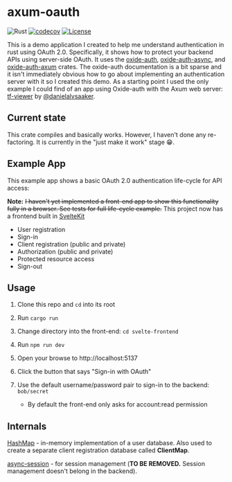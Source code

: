 # axum-oauth
![Rust](https://github.com/mtelahun/axum-oauth/actions/workflows/rust.yml/badge.svg)
[![codecov](https://codecov.io/gh/mtelahun/axum-oauth/branch/main/graph/badge.svg?token=A1P9I5E2LU)](https://codecov.io/gh/trevi-software/rhodos)
[![License](https://img.shields.io/badge/License-BSD_2--Clause-orange.svg)](https://opensource.org/licenses/BSD-2-Clause)


This is a demo application I created to help me understand authentication in rust using OAuth 2.0. Specifically, it shows how to protect your backend APIs using server-side OAuth. It uses the [oxide-auth](https://github.com/HeroicKatora/oxide-auth),
[oxide-auth-async](https://github.com/HeroicKatora/oxide-auth/tree/master/oxide-auth-async), and 
[oxide-auth-axum](https://github.com/HeroicKatora/oxide-auth/tree/master/oxide-auth-axum) crates.
The oxide-auth documentation is a bit sparse and it isn't immediately obvious how to go
about implementing an authentication server with it so I created this demo. As a starting point I used the only example
I could find of an app using Oxide-auth with
the Axum web server: [tf-viewer](https://github.com/danielalvsaaker/tf-viewer/) by 
[@danielalvsaaker](https://github.com/danielalvsaaker).

## Current state
This crate compiles and basically works. However, I haven't done any re-factoring. It is currently in
the "just make it work" stage :grin:.

## Example App
This example app shows a basic OAuth 2.0 authentication life-cycle for API access:

**Note:** ~~I haven't yet implemented a front-end app to show this functionality fully in a browser. See tests for 
full life-cycle example.~~ This project now has a frontend built in [SvelteKit](https://kit.svelte.dev/)

- User registration
- Sign-in
- Client registration (public and private)
- Authorization (public and private)
- Protected resource access
- Sign-out

## Usage
1. Clone this repo and `cd` into its root
2. Run `cargo run`
3. Change directory into the front-end: `cd svelte-frontend`
4. Run `npm run dev`
5. Open your browse to http://localhost:5137
6. Click the button that says "Sign-in with OAuth"
7. Use the default username/password pair to sign-in to the backend: `bob/secret`
    
    * By default the front-end only asks for account:read permission

## Internals
[HashMap](https://doc.rust-lang.org/std/collections/struct.HashMap.html) - in-memory implementation of a user database. Also used to create a separate client registration database called __**ClientMap**__.


[async-session](https://docs.rs/async-session/latest/async_session/) - for session management (**TO BE REMOVED.** Session management doesn't belong in the backend).